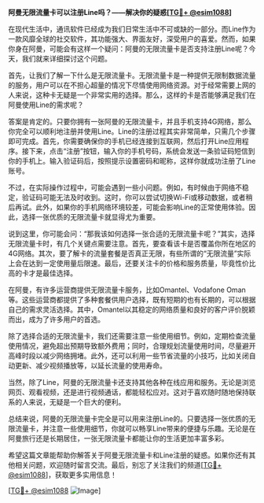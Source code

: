 **阿曼无限流量卡可以注册Line吗？——解决你的疑惑[[TG💪+ @esim1088](https://t.me/s/esim1088)]**

在现代生活中，通讯软件已经成为我们日常生活中不可或缺的一部分。而Line作为一款风靡全球的社交软件，其功能强大、界面友好，深受用户的喜爱。然而，如果你身在阿曼，可能会有这样一个疑问：阿曼的无限流量卡是否支持注册Line呢？今天，我们就来详细探讨这个问题。

首先，让我们了解一下什么是无限流量卡。无限流量卡是一种提供无限制数据流量的服务，用户可以在不担心超量的情况下尽情使用网络资源。对于经常需要上网的人来说，这种卡无疑是一个非常实用的选择。那么，这样的卡是否能够满足我们在阿曼使用Line的需求呢？

答案是肯定的。只要你拥有一张阿曼的无限流量卡，并且手机支持4G网络，那么你完全可以顺利地注册并使用Line。Line的注册过程其实非常简单，只需几个步骤即可完成。首先，你需要确保你的手机已经连接到互联网，然后打开Line应用程序。接下来，点击“注册”按钮，输入你的手机号码，系统会发送一条验证码短信到你的手机上。输入验证码后，按照提示设置密码和昵称，这样你就成功注册了Line账号。

不过，在实际操作过程中，可能会遇到一些小问题。例如，有时候由于网络不稳定，验证码可能无法及时收到。这时，你可以尝试切换Wi-Fi或移动数据，或者稍后再试。此外，如果你的手机网络环境较差，可能会影响Line的正常使用体验。因此，选择一张优质的无限流量卡就显得尤为重要。

说到这里，你可能会问：“那我该如何选择一张合适的无限流量卡呢？”其实，选择无限流量卡时，有几个关键点需要注意。首先，要查看该卡是否覆盖你所在地区的4G网络。其次，要了解卡的流量套餐是否真正无限，有些所谓的“无限流量”实际上会在达到一定使用量后限速。最后，还要关注卡的价格和服务质量，毕竟性价比高的卡才是最佳选择。

在阿曼，有许多运营商提供无限流量卡服务，比如Omantel、Vodafone Oman等。这些运营商都提供了多种套餐供用户选择，既有短期的也有长期的，可以根据自己的需求灵活选择。其中，Omantel以其稳定的网络质量和良好的客户评价脱颖而出，成为了许多用户的首选。

除了选择合适的无限流量卡，我们还需要注意一些使用细节。例如，定期检查流量使用情况，避免超出预期导致额外费用；同时，合理规划流量使用时间，尽量避开高峰时段以减少网络拥堵。此外，还可以利用一些节省流量的小技巧，比如关闭自动更新、减少视频播放等，以延长流量的使用寿命。

当然，除了Line，阿曼的无限流量卡还支持其他各种在线应用和服务。无论是浏览网页、观看视频，还是进行视频通话，都能轻松应对。这对于喜欢随时随地保持联系的人来说，无疑是一个巨大的便利。

总结来说，阿曼的无限流量卡完全是可以用来注册Line的。只要选择一张优质的无限流量卡，并注意一些使用细节，你就可以畅享Line带来的便捷与乐趣。无论是在阿曼旅行还是长期居住，一张无限流量卡都能让你的生活更加丰富多彩。

希望这篇文章能帮助你解答关于阿曼无限流量卡和Line注册的疑惑。如果你还有其他相关问题，欢迎随时留言交流。最后，别忘了关注我们的频道[[TG💪+ @esim1088](https://t.me/s/esim1088)]，获取更多实用信息！ 

[[TG💪+ @esim1088](https://t.me/s/esim1088) ![Image](https://i.postimg.cc/4NQfJmqS/Snipaste-2025-05-13-00-14-12.png)]